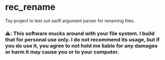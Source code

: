 # rec_rename

Toy project to test out swift argument parser for renaming files.

### ⚠️: This software mucks around with your file system. I build that for personal use only. I do not recommend its usage, but if you do use it, you agree to not hold me liable for any damages or harm it may cause you or to your computer.
